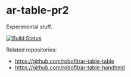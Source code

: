 # ar-table-pr2
Experimental stuff. 

[![Build Status](https://travis-ci.org/robofit/ar-table-pr2.svg)](https://travis-ci.org/robofit/ar-table-pr2)
 
Related repositories:
 - https://github.com/robofit/ar-table-table
 - https://github.com/robofit/ar-table-handheld

